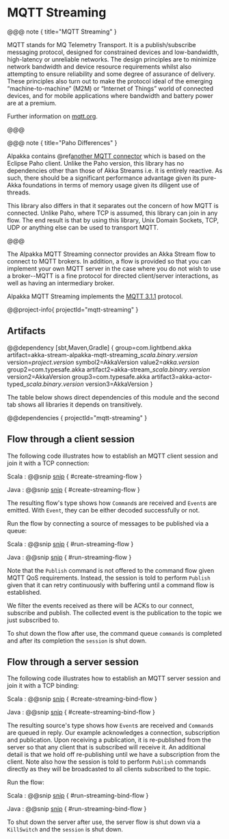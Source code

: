 # MQTT Streaming

@@@ note { title="MQTT Streaming" }

MQTT stands for MQ Telemetry Transport. It is a publish/subscribe messaging protocol, designed for constrained devices and low-bandwidth, high-latency or unreliable networks. The design principles are to minimize network bandwidth and device resource requirements whilst also attempting to ensure reliability and some degree of assurance of delivery. These principles also turn out to make the protocol ideal of the emerging “machine-to-machine” (M2M) or “Internet of Things” world of connected devices, and for mobile applications where bandwidth and battery power are at a premium.  

Further information on [mqtt.org](https://mqtt.org/).

@@@ 

@@@ note { title="Paho Differences" }

Alpakka contains @ref[another MQTT connector](mqtt.md) which is based on the Eclipse Paho client. Unlike the Paho version, this library has no dependencies other than those of Akka Streams i.e. it is entirely reactive. As such, there should be a significant performance advantage given its pure-Akka foundations in terms of memory usage given its diligent use of threads.

This library also differs in that it separates out the concern of how MQTT is connected. Unlike Paho, where TCP is assumed, this library can join in any flow. The end result is that by using this library, Unix Domain Sockets, TCP, UDP or anything else can be used to transport MQTT.

@@@

The Alpakka MQTT Streaming connector provides an Akka Stream flow to connect to MQTT brokers. In addition, a flow is provided so that you can implement your own MQTT server in the case where you do not wish to use a broker--MQTT is a fine protocol for directed client/server interactions, as well as having an intermediary broker.

Alpakka MQTT Streaming implements the [MQTT 3.1.1](https://docs.oasis-open.org/mqtt/mqtt/v3.1.1/os/mqtt-v3.1.1-os.html) protocol.

@@project-info{ projectId="mqtt-streaming" }

## Artifacts

@@dependency [sbt,Maven,Gradle] {
  group=com.lightbend.akka
  artifact=akka-stream-alpakka-mqtt-streaming_$scala.binary.version$
  version=$project.version$
  symbol2=AkkaVersion
  value2=$akka.version$
  group2=com.typesafe.akka
  artifact2=akka-stream_$scala.binary.version$
  version2=AkkaVersion
  group3=com.typesafe.akka
  artifact3=akka-actor-typed_$scala.binary.version$
  version3=AkkaVersion
}

The table below shows direct dependencies of this module and the second tab shows all libraries it depends on transitively.

@@dependencies { projectId="mqtt-streaming" }

## Flow through a client session

The following code illustrates how to establish an MQTT client session and join it with a TCP connection:

Scala
: @@snip [snip](/mqtt-streaming/src/test/scala/docs/scaladsl/MqttFlowSpec.scala) { #create-streaming-flow }

Java
: @@snip [snip](/mqtt-streaming/src/test/java/docs/javadsl/MqttFlowTest.java) { #create-streaming-flow }

The resulting flow's type shows how `Command`s are received and `Event`s are emitted. With `Event`, they can
be either decoded successfully or not.

Run the flow by connecting a source of messages to be published via a queue:

Scala
: @@snip [snip](/mqtt-streaming/src/test/scala/docs/scaladsl/MqttFlowSpec.scala) { #run-streaming-flow }

Java
: @@snip [snip](/mqtt-streaming/src/test/java/docs/javadsl/MqttFlowTest.java) { #run-streaming-flow }

Note that the `Publish` command is not offered to the command flow given MQTT QoS requirements. Instead, the 
session is told to perform `Publish` given that it can retry continuously with buffering until a command 
flow is established.

We filter the events received as there will be ACKs to our connect, subscribe and publish. The collected event
is the publication to the topic we just subscribed to.

To shut down the flow after use, the command queue `commands` is completed and after its completion the `session` is shut down.

## Flow through a server session

The following code illustrates how to establish an MQTT server session and join it with a TCP binding:

Scala
: @@snip [snip](/mqtt-streaming/src/test/scala/docs/scaladsl/MqttFlowSpec.scala) { #create-streaming-bind-flow }

Java
: @@snip [snip](/mqtt-streaming/src/test/java/docs/javadsl/MqttFlowTest.java) { #create-streaming-bind-flow }

The resulting source's type shows how `Event`s are received and `Command`s are queued in reply. Our example
acknowledges a connection, subscription and publication. Upon receiving a publication, it is re-published
from the server so that any client that is subscribed will receive it. An additional detail is that we hold
off re-publishing until we have a subscription from the client. Note also how the session is told to perform
`Publish` commands directly as they will be broadcasted to all clients subscribed to the topic.

Run the flow:

Scala
: @@snip [snip](/mqtt-streaming/src/test/scala/docs/scaladsl/MqttFlowSpec.scala) { #run-streaming-bind-flow }

Java
: @@snip [snip](/mqtt-streaming/src/test/java/docs/javadsl/MqttFlowTest.java) { #run-streaming-bind-flow }

To shut down the server after use, the server flow is shut down via a `KillSwitch` and the `session` is shut down.
